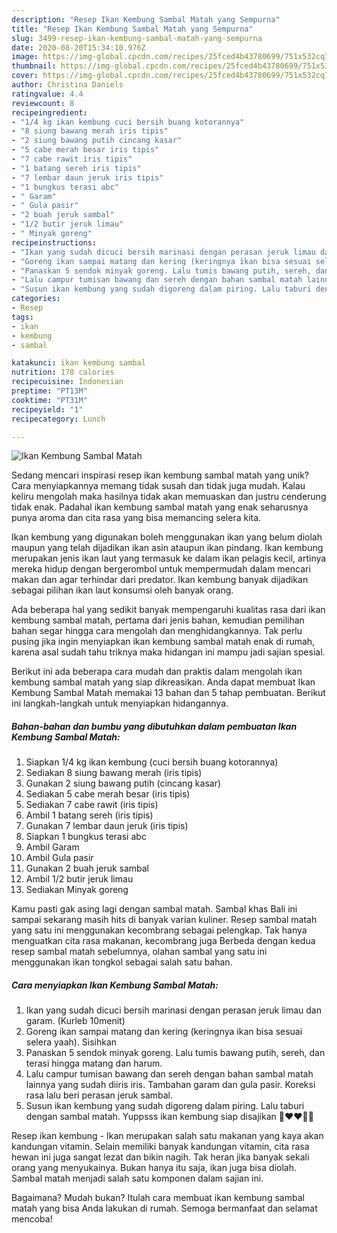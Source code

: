 ```yaml
---
description: "Resep Ikan Kembung Sambal Matah yang Sempurna"
title: "Resep Ikan Kembung Sambal Matah yang Sempurna"
slug: 3499-resep-ikan-kembung-sambal-matah-yang-sempurna
date: 2020-08-20T15:34:10.976Z
image: https://img-global.cpcdn.com/recipes/25fced4b43780699/751x532cq70/ikan-kembung-sambal-matah-foto-resep-utama.jpg
thumbnail: https://img-global.cpcdn.com/recipes/25fced4b43780699/751x532cq70/ikan-kembung-sambal-matah-foto-resep-utama.jpg
cover: https://img-global.cpcdn.com/recipes/25fced4b43780699/751x532cq70/ikan-kembung-sambal-matah-foto-resep-utama.jpg
author: Christina Daniels
ratingvalue: 4.4
reviewcount: 8
recipeingredient:
- "1/4 kg ikan kembung cuci bersih buang kotorannya"
- "8 siung bawang merah iris tipis"
- "2 siung bawang putih cincang kasar"
- "5 cabe merah besar iris tipis"
- "7 cabe rawit iris tipis"
- "1 batang sereh iris tipis"
- "7 lembar daun jeruk iris tipis"
- "1 bungkus terasi abc"
- " Garam"
- " Gula pasir"
- "2 buah jeruk sambal"
- "1/2 butir jeruk limau"
- " Minyak goreng"
recipeinstructions:
- "Ikan yang sudah dicuci bersih marinasi dengan perasan jeruk limau dan garam. (Kurleb 10menit)"
- "Goreng ikan sampai matang dan kering (keringnya ikan bisa sesuai selera yaah). Sisihkan"
- "Panaskan 5 sendok minyak goreng. Lalu tumis bawang putih, sereh, dan terasi hingga matang dan harum."
- "Lalu campur tumisan bawang dan sereh dengan bahan sambal matah lainnya yang sudah diiris iris. Tambahan garam dan gula pasir. Koreksi rasa lalu beri perasan jeruk sambal."
- "Susun ikan kembung yang sudah digoreng dalam piring. Lalu taburi dengan sambal matah. Yuppsss ikan kembung siap disajikan 🤗❤❤🤗🤗"
categories:
- Resep
tags:
- ikan
- kembung
- sambal

katakunci: ikan kembung sambal 
nutrition: 178 calories
recipecuisine: Indonesian
preptime: "PT13M"
cooktime: "PT31M"
recipeyield: "1"
recipecategory: Lunch

---
```



![Ikan Kembung Sambal Matah](https://img-global.cpcdn.com/recipes/25fced4b43780699/751x532cq70/ikan-kembung-sambal-matah-foto-resep-utama.jpg)

Sedang mencari inspirasi resep ikan kembung sambal matah yang unik? Cara menyiapkannya memang tidak susah dan tidak juga mudah. Kalau keliru mengolah maka hasilnya tidak akan memuaskan dan justru cenderung tidak enak. Padahal ikan kembung sambal matah yang enak seharusnya punya aroma dan cita rasa yang bisa memancing selera kita.

Ikan kembung yang digunakan boleh menggunakan ikan yang belum diolah maupun yang telah dijadikan ikan asin ataupun ikan pindang. Ikan kembung merupakan jenis ikan laut yang termasuk ke dalam ikan pelagis kecil, artinya mereka hidup dengan bergerombol untuk mempermudah dalam mencari makan dan agar terhindar dari predator. Ikan kembung banyak dijadikan sebagai pilihan ikan laut konsumsi oleh banyak orang.

Ada beberapa hal yang sedikit banyak mempengaruhi kualitas rasa dari ikan kembung sambal matah, pertama dari jenis bahan, kemudian pemilihan bahan segar hingga cara mengolah dan menghidangkannya. Tak perlu pusing jika ingin menyiapkan ikan kembung sambal matah enak di rumah, karena asal sudah tahu triknya maka hidangan ini mampu jadi sajian spesial.


Berikut ini ada beberapa cara mudah dan praktis dalam mengolah ikan kembung sambal matah yang siap dikreasikan. Anda dapat membuat Ikan Kembung Sambal Matah memakai 13 bahan dan 5 tahap pembuatan. Berikut ini langkah-langkah untuk menyiapkan hidangannya.

<!--inarticleads1-->

##### Bahan-bahan dan bumbu yang dibutuhkan dalam pembuatan Ikan Kembung Sambal Matah:

1. Siapkan 1/4 kg ikan kembung (cuci bersih buang kotorannya)
1. Sediakan 8 siung bawang merah (iris tipis)
1. Gunakan 2 siung bawang putih (cincang kasar)
1. Sediakan 5 cabe merah besar (iris tipis)
1. Sediakan 7 cabe rawit (iris tipis)
1. Ambil 1 batang sereh (iris tipis)
1. Gunakan 7 lembar daun jeruk (iris tipis)
1. Siapkan 1 bungkus terasi abc
1. Ambil  Garam
1. Ambil  Gula pasir
1. Gunakan 2 buah jeruk sambal
1. Ambil 1/2 butir jeruk limau
1. Sediakan  Minyak goreng


Kamu pasti gak asing lagi dengan sambal matah. Sambal khas Bali ini sampai sekarang masih hits di banyak varian kuliner. Resep sambal matah yang satu ini menggunakan kecombrang sebagai pelengkap. Tak hanya menguatkan cita rasa makanan, kecombrang juga Berbeda dengan kedua resep sambal matah sebelumnya, olahan sambal yang satu ini menggunakan ikan tongkol sebagai salah satu bahan. 

<!--inarticleads2-->

##### Cara menyiapkan Ikan Kembung Sambal Matah:

1. Ikan yang sudah dicuci bersih marinasi dengan perasan jeruk limau dan garam. (Kurleb 10menit)
1. Goreng ikan sampai matang dan kering (keringnya ikan bisa sesuai selera yaah). Sisihkan
1. Panaskan 5 sendok minyak goreng. Lalu tumis bawang putih, sereh, dan terasi hingga matang dan harum.
1. Lalu campur tumisan bawang dan sereh dengan bahan sambal matah lainnya yang sudah diiris iris. Tambahan garam dan gula pasir. Koreksi rasa lalu beri perasan jeruk sambal.
1. Susun ikan kembung yang sudah digoreng dalam piring. Lalu taburi dengan sambal matah. Yuppsss ikan kembung siap disajikan 🤗❤❤🤗🤗


Resep ikan kembung - Ikan merupakan salah satu makanan yang kaya akan kandungan vitamin. Selain memiliki banyak kandungan vitamin, cita rasa hewan ini juga sangat lezat dan bikin nagih. Tak heran jika banyak sekali orang yang menyukainya. Bukan hanya itu saja, ikan juga bisa diolah. Sambal matah menjadi salah satu komponen dalam sajian ini. 

Bagaimana? Mudah bukan? Itulah cara membuat ikan kembung sambal matah yang bisa Anda lakukan di rumah. Semoga bermanfaat dan selamat mencoba!
